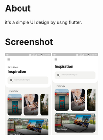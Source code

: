 # About 
it's a simple UI design by using flutter. 

# Screenshot

<img src="Screenshot/1.jpg" width="150">
<img src="Screenshot/2.jpg" width="150">
